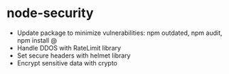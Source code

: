 # node-security

- Update package to minimize vulnerabilities: npm outdated, npm audit, npm install <package>@<latest version>
- Handle DDOS with RateLimit library
- Set secure headers with helmet library
- Encrypt sensitive data with crypto
